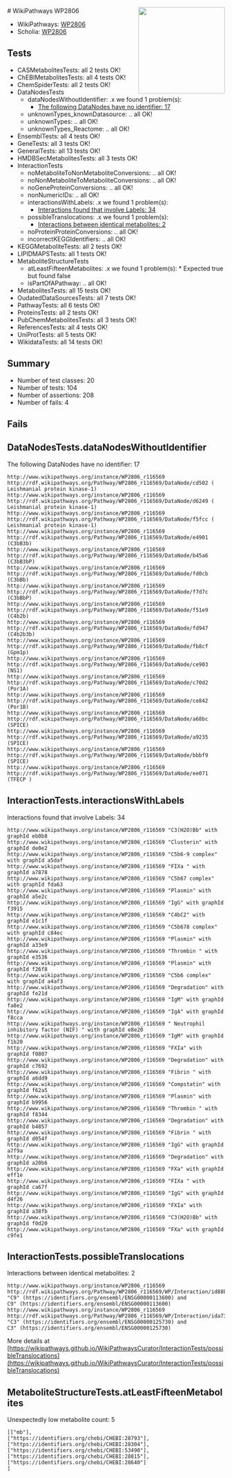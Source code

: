 <img style="float: right; width: 200px" src="https://upload.wikimedia.org/wikipedia/commons/thumb/8/83/Wplogo_with_text_500.png/640px-Wplogo_with_text_500.png" />
# WikiPathways WP2806

* WikiPathways: [WP2806](https://new.wikipathways.org/pathways/WP2806)
* Scholia: [WP2806](https://scholia.toolforge.org/wikipathways/WP2806)
## Tests
* CASMetabolitesTests: all 2 tests OK!
* ChEBIMetabolitesTests: all 4 tests OK!
* ChemSpiderTests: all 2 tests OK!
* DataNodesTests
    * dataNodesWithoutIdentifier: .x we found 1 problem(s):
        * [The following DataNodes have no identifier: 17](#8792c497)
    * unknownTypes_knownDatasource: .. all OK!
    * unknownTypes: .. all OK!
    * unknownTypes_Reactome: .. all OK!
* EnsemblTests: all 4 tests OK!
* GeneTests: all 3 tests OK!
* GeneralTests: all 13 tests OK!
* HMDBSecMetabolitesTests: all 3 tests OK!
* InteractionTests
    * noMetaboliteToNonMetaboliteConversions: .. all OK!
    * noNonMetaboliteToMetaboliteConversions: .. all OK!
    * noGeneProteinConversions: .. all OK!
    * nonNumericIDs: .. all OK!
    * interactionsWithLabels: .x we found 1 problem(s):
        * [Interactions found that involve Labels: 34](#fe97a8fa)
    * possibleTranslocations: .x we found 1 problem(s):
        * [Interactions between identical metabolites: 2](#d59038c5)
    * noProteinProteinConversions: .. all OK!
    * incorrectKEGGIdentifiers: .. all OK!
* KEGGMetaboliteTests: all 2 tests OK!
* LIPIDMAPSTests: all 1 tests OK!
* MetaboliteStructureTests
    * atLeastFifteenMetabolites: .x we found 1 problem(s):
            * Expected true but found false
    * isPartOfAPathway: .. all OK!
* MetabolitesTests: all 15 tests OK!
* OudatedDataSourcesTests: all 7 tests OK!
* PathwayTests: all 6 tests OK!
* ProteinsTests: all 2 tests OK!
* PubChemMetabolitesTests: all 3 tests OK!
* ReferencesTests: all 4 tests OK!
* UniProtTests: all 5 tests OK!
* WikidataTests: all 14 tests OK!


## Summary

* Number of test classes: 20
* Number of tests: 104
* Number of assertions: 208
* Number of fails: 4

## Fails

<a name="8792c497" />

## DataNodesTests.dataNodesWithoutIdentifier

The following DataNodes have no identifier: 17
```
http://www.wikipathways.org/instance/WP2806_r116569 http://rdf.wikipathways.org/Pathway/WP2806_r116569/DataNode/cd502 ( Leishmanial protein kinase-1)
http://www.wikipathways.org/instance/WP2806_r116569 http://rdf.wikipathways.org/Pathway/WP2806_r116569/DataNode/d6249 ( Leishmanial protein kinase-1)
http://www.wikipathways.org/instance/WP2806_r116569 http://rdf.wikipathways.org/Pathway/WP2806_r116569/DataNode/f5fcc ( Leishmanial protein kinase-1)
http://www.wikipathways.org/instance/WP2806_r116569 http://rdf.wikipathways.org/Pathway/WP2806_r116569/DataNode/e4901 (C3bB3b)
http://www.wikipathways.org/instance/WP2806_r116569 http://rdf.wikipathways.org/Pathway/WP2806_r116569/DataNode/b45a6 (C3bB3bP)
http://www.wikipathways.org/instance/WP2806_r116569 http://rdf.wikipathways.org/Pathway/WP2806_r116569/DataNode/fd0cb (C3bBb)
http://www.wikipathways.org/instance/WP2806_r116569 http://rdf.wikipathways.org/Pathway/WP2806_r116569/DataNode/f7d7c (C3bBbP)
http://www.wikipathways.org/instance/WP2806_r116569 http://rdf.wikipathways.org/Pathway/WP2806_r116569/DataNode/f51e9 (C4b2b)
http://www.wikipathways.org/instance/WP2806_r116569 http://rdf.wikipathways.org/Pathway/WP2806_r116569/DataNode/fd947 (C4b2b3b)
http://www.wikipathways.org/instance/WP2806_r116569 http://rdf.wikipathways.org/Pathway/WP2806_r116569/DataNode/fb8cf (Gpm1p)
http://www.wikipathways.org/instance/WP2806_r116569 http://rdf.wikipathways.org/Pathway/WP2806_r116569/DataNode/ce903 (NS1)
http://www.wikipathways.org/instance/WP2806_r116569 http://rdf.wikipathways.org/Pathway/WP2806_r116569/DataNode/c70d2 (Por1A)
http://www.wikipathways.org/instance/WP2806_r116569 http://rdf.wikipathways.org/Pathway/WP2806_r116569/DataNode/ce842 (Por1B)
http://www.wikipathways.org/instance/WP2806_r116569 http://rdf.wikipathways.org/Pathway/WP2806_r116569/DataNode/a68bc (SPICE)
http://www.wikipathways.org/instance/WP2806_r116569 http://rdf.wikipathways.org/Pathway/WP2806_r116569/DataNode/a9235 (SPICE)
http://www.wikipathways.org/instance/WP2806_r116569 http://rdf.wikipathways.org/Pathway/WP2806_r116569/DataNode/bbbf9 (SPICE)
http://www.wikipathways.org/instance/WP2806_r116569 http://rdf.wikipathways.org/Pathway/WP2806_r116569/DataNode/ee071 (TFECP )
```

<a name="fe97a8fa" />

## InteractionTests.interactionsWithLabels

Interactions found that involve Labels: 34
```
http://www.wikipathways.org/instance/WP2806_r116569 "C3(H2O)Bb" with graphId eb0b8
http://www.wikipathways.org/instance/WP2806_r116569 "Clusterin" with graphId de0e2
http://www.wikipathways.org/instance/WP2806_r116569 "C5b6-9 complex" with graphId a5daf
http://www.wikipathways.org/instance/WP2806_r116569 "FIXa " with graphId a7878
http://www.wikipathways.org/instance/WP2806_r116569 "C5b67 complex" with graphId fda63
http://www.wikipathways.org/instance/WP2806_r116569 "Plasmin" with graphId a5e2c
http://www.wikipathways.org/instance/WP2806_r116569 "IgG" with graphId f3915
http://www.wikipathways.org/instance/WP2806_r116569 "C4bC2" with graphId e1c1f
http://www.wikipathways.org/instance/WP2806_r116569 "C5b678 complex" with graphId c84ec
http://www.wikipathways.org/instance/WP2806_r116569 "Plasmin" with graphId a33e9
http://www.wikipathways.org/instance/WP2806_r116569 "Thrombin " with graphId e3536
http://www.wikipathways.org/instance/WP2806_r116569 "Plasmin" with graphId f26f8
http://www.wikipathways.org/instance/WP2806_r116569 "C5b6 complex" with graphId a4af3
http://www.wikipathways.org/instance/WP2806_r116569 "Degradation" with graphId fe21d
http://www.wikipathways.org/instance/WP2806_r116569 "IgM" with graphId fa8e2
http://www.wikipathways.org/instance/WP2806_r116569 "IgA" with graphId f8cca
http://www.wikipathways.org/instance/WP2806_r116569 " Neutrophil inhibitory factor (NIF) " with graphId e8e20
http://www.wikipathways.org/instance/WP2806_r116569 "IgM" with graphId f1b20
http://www.wikipathways.org/instance/WP2806_r116569 "FXIa" with graphId f0807
http://www.wikipathways.org/instance/WP2806_r116569 "Degradation" with graphId c7692
http://www.wikipathways.org/instance/WP2806_r116569 "Fibrin " with graphId a6dd9
http://www.wikipathways.org/instance/WP2806_r116569 "Compstatin" with graphId f62a5
http://www.wikipathways.org/instance/WP2806_r116569 "Plasmin" with graphId b9956
http://www.wikipathways.org/instance/WP2806_r116569 "Thrombin " with graphId f8344
http://www.wikipathways.org/instance/WP2806_r116569 "Degradation" with graphId b4857
http://www.wikipathways.org/instance/WP2806_r116569 "Fibrin " with graphId d054f
http://www.wikipathways.org/instance/WP2806_r116569 "IgG" with graphId a7f9a
http://www.wikipathways.org/instance/WP2806_r116569 "Degradation" with graphId a20b6
http://www.wikipathways.org/instance/WP2806_r116569 "FXa" with graphId eff1e
http://www.wikipathways.org/instance/WP2806_r116569 "FIXa " with graphId ca67f
http://www.wikipathways.org/instance/WP2806_r116569 "IgG" with graphId d4f26
http://www.wikipathways.org/instance/WP2806_r116569 "FXIa" with graphId a38fb
http://www.wikipathways.org/instance/WP2806_r116569 "C3(H2O)Bb" with graphId f0d20
http://www.wikipathways.org/instance/WP2806_r116569 "FXa" with graphId c9fe1
```

<a name="d59038c5" />

## InteractionTests.possibleTranslocations

Interactions between identical metabolites: 2
```
http://www.wikipathways.org/instance/WP2806_r116569 http://rdf.wikipathways.org/Pathway/WP2806_r116569/WP/Interaction/id88b390a0 "C9" (https://identifiers.org/ensembl/ENSG00000113600) and 
C9" (https://identifiers.org/ensembl/ENSG00000113600)
http://www.wikipathways.org/instance/WP2806_r116569 http://rdf.wikipathways.org/Pathway/WP2806_r116569/WP/Interaction/ida7372be3 "C3" (https://identifiers.org/ensembl/ENSG00000125730) and 
C3" (https://identifiers.org/ensembl/ENSG00000125730)
```

More details at [https://wikipathways.github.io/WikiPathwaysCurator/InteractionTests/possibleTranslocations](https://wikipathways.github.io/WikiPathwaysCurator/InteractionTests/possibleTranslocations)

<a name="6d42917a" />

## MetaboliteStructureTests.atLeastFifteenMetabolites

Unexpectedly low metabolite count: 5

```
[["mb"],
["https://identifiers.org/chebi/CHEBI:28793"],
["https://identifiers.org/chebi/CHEBI:28304"],
["https://identifiers.org/chebi/CHEBI:53490"],
["https://identifiers.org/chebi/CHEBI:28815"],
["https://identifiers.org/chebi/CHEBI:28640"]
]
```

